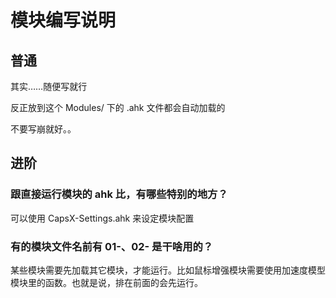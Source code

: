 # 模块编写说明

## 普通

其实……随便写就行

反正放到这个 Modules/ 下的 .ahk 文件都会自动加载的

不要写崩就好。。

## 进阶

### 跟直接运行模块的 ahk 比，有哪些特别的地方？
可以使用 CapsX-Settings.ahk 来设定模块配置

### 有的模块文件名前有 01-、02- 是干啥用的？

某些模块需要先加载其它模块，才能运行。比如鼠标增强模块需要使用加速度模型模块里的函数。也就是说，排在前面的会先运行。